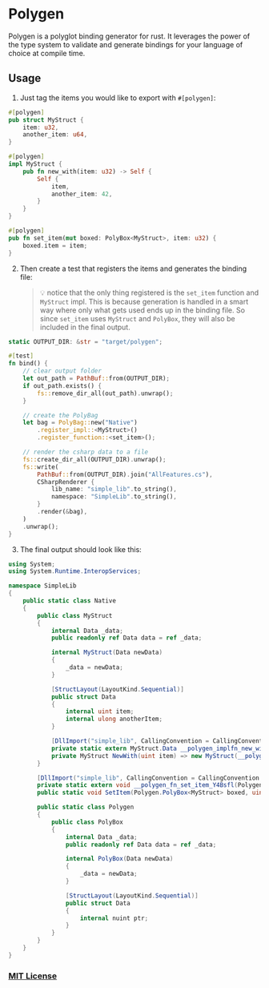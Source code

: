 # Polygen

Polygen is a polyglot binding generator for rust. It leverages the power of the type system to validate and generate bindings for your language of choice at compile time.

## Usage

1. Just tag the items you would like to export with `#[polygen]`:

```rust
#[polygen]
pub struct MyStruct {
    item: u32,
    another_item: u64,
}

#[polygen]
impl MyStruct {
    pub fn new_with(item: u32) -> Self {
        Self {
            item,
            another_item: 42,
        }
    }
}

#[polygen]
pub fn set_item(mut boxed: PolyBox<MyStruct>, item: u32) {
    boxed.item = item;
}
```

2. Then create a test that registers the items and generates the binding file:
    > 💡 notice that the only thing registered is the `set_item` function and `MyStruct` impl. This is because generation is handled in a smart way where only what gets used ends up in the binding file. So since `set_item` uses `MyStruct` and `PolyBox`, they will also be included in the final output.

```rust
static OUTPUT_DIR: &str = "target/polygen";

#[test]
fn bind() {
    // clear output folder
    let out_path = PathBuf::from(OUTPUT_DIR);
    if out_path.exists() {
        fs::remove_dir_all(out_path).unwrap();
    }

    // create the PolyBag
    let bag = PolyBag::new("Native")
        .register_impl::<MyStruct>()
        .register_function::<set_item>();

    // render the csharp data to a file
    fs::create_dir_all(OUTPUT_DIR).unwrap();
    fs::write(
        PathBuf::from(OUTPUT_DIR).join("AllFeatures.cs"),
        CSharpRenderer {
            lib_name: "simple_lib".to_string(),
            namespace: "SimpleLib".to_string(),
        }
        .render(&bag),
    )
    .unwrap();
}
```

3. The final output should look like this:

```csharp
using System;
using System.Runtime.InteropServices;

namespace SimpleLib
{
    public static class Native
    {
        public class MyStruct
        {
            internal Data _data;
            public readonly ref Data data = ref _data;

            internal MyStruct(Data newData)
            {
                _data = newData;
            }

            [StructLayout(LayoutKind.Sequential)]
            public struct Data
            {
                internal uint item;
                internal ulong anotherItem;
            }

            [DllImport("simple_lib", CallingConvention = CallingConvention.Cdecl)]
            private static extern MyStruct.Data __polygen_implfn_new_with_LDl95s(uint item);
            private MyStruct NewWith(uint item) => new MyStruct(__polygen_implfn_new_with_LDl95s(item))
        }

        [DllImport("simple_lib", CallingConvention = CallingConvention.Cdecl)]
        private static extern void __polygen_fn_set_item_Y4Bsfl(Polygen.PolyBox<MyStruct>.Data boxed, uint item);
        public static void SetItem(Polygen.PolyBox<MyStruct> boxed, uint item) => __polygen_fn_set_item_Y4Bsfl(boxed._data, item)

        public static class Polygen
        {
            public class PolyBox
            {
                internal Data _data;
                public readonly ref Data data = ref _data;

                internal PolyBox(Data newData)
                {
                    _data = newData;
                }

                [StructLayout(LayoutKind.Sequential)]
                public struct Data
                {
                    internal nuint ptr;
                }
            }
        }
    }
}
```

### [MIT License](LICENSE.md)
